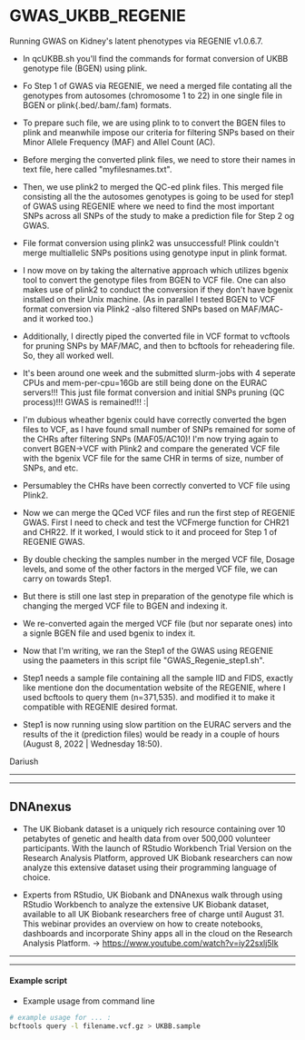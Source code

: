 # GWAS_UKBB_REGENIE
Running GWAS on Kidney's latent phenotypes via REGENIE v1.0.6.7.

- In qcUKBB.sh you'll find the commands for format conversion of UKBB genotype file (BGEN) using plink.

- Fo Step 1 of GWAS via REGENIE, we need a merged file contating all the genotypes from autosomes (chromosome 1 to 22) in one single file in BGEN or plink{.bed/.bam/.fam) formats. 

- To prepare such file, we are using plink to to convert the BGEN files to plink and meanwhile impose our criteria for filtering SNPs based on their Minor Allele Frequency (MAF) and Allel Count (AC).

- Before merging the converted plink files, we need to store their names in text file, here called "myfilesnames.txt".

- Then, we use plink2 to merged the QC-ed plink files. This merged file consisting all the the autosomes genotypes is going to be used for step1 of GWAS using REGENIE where we need to find the most important SNPs across all SNPs of the study to make a prediction file for Step 2 og GWAS.

- File format conversion using plink2 was unsuccessful! Plink couldn't merge multiallelic SNPs positions using genotype input in plink format. 

- I now move on by taking the alternative approach which utilizes bgenix tool to convert the genotype files from BGEN to VCF file. One can also makes use of plink2 to conduct the conversion if they don't have bgenix installed on their Unix machine. (As in parallel I tested BGEN to VCF format conversion via Plink2 -also filtered SNPs based on MAF/MAC- and it worked too.)

- Additionally, I directly piped the converted file in VCF format to vcftools for pruning SNPs by MAF/MAC, and then to bcftools for reheadering file. So, they all worked well.

- It's been around one week and the submitted slurm-jobs with 4 seperate CPUs and mem-per-cpu=16Gb are still being done on the EURAC servers!!! This just file format conversion and initial SNPs pruning (QC process)!!! GWAS is remained!!!  :|
- I'm dubious wheather bgenix could have correctly converted the bgen files to VCF, as I have found small number of SNPs remained for some of the CHRs after filtering SNPs (MAF05/AC10)! I'm now trying again to convert BGEN->VCF with Plink2 and compare the generated VCF file with the bgenix VCF file for the same CHR in terms of size, number of SNPs, and etc. 
- Persumabley the CHRs have been correctly converted to VCF file using Plink2.
- Now we can merge the QCed VCF files and run the first step of REGENIE GWAS. First I need to check and test the VCFmerge function for CHR21 and CHR22. If it worked, I would stick to it and proceed for Step 1 of REGENIE GWAS.

- By double checking the samples number in the merged VCF file, Dosage levels, and some of the other factors in the merged VCF file, we can carry on towards Step1.

- But there is still one last step in preparation of the genotype file which is changing the merged VCF file to BGEN and indexing it. 

- We re-converted again the merged VCF file (but nor separate ones) into a signle BGEN file and used bgenix to index it.

- Now that I'm writing, we ran the Step1 of the GWAS using REGENIE using the paameters in this script file "GWAS_Regenie_step1.sh".

- Step1 needs a sample file containing all the sample IID and FIDS, exactly like mentione don the documentation website of the REGENIE, where I used bcftools to query them (n=371,535). and modified it to make it compatible with REGENIE desired format.

- Step1 is now running using slow partition on the EURAC servers and the results of the it (prediction files) would be ready in a couple of hours (August 8, 2022 | Wednesday 18:50).

Dariush

______________________________________________________________________
______________________________________________________________________
## DNAnexus

- The UK Biobank dataset is a uniquely rich resource containing over 10 petabytes of genetic and health data from over 500,000 volunteer participants. With the launch of RStudio Workbench Trial Version on the Research Analysis Platform, approved UK Biobank researchers can now analyze this extensive dataset using their programming language of choice.

- Experts from RStudio, UK Biobank and DNAnexus walk through using RStudio Workbench to analyze the extensive UK Biobank dataset, available to all UK Biobank researchers free of charge until August 31. This webinar provides an overview on how to create notebooks, dashboards and incorporate Shiny apps all in the cloud on the Research Analysis Platform. -> https://www.youtube.com/watch?v=iy22sxlj5Ik

______________________________________________________________________
______________________________________________________________________

#### Example script 
- Example usage from command line  
```bash
# example usage for ... :
bcftools query -l filename.vcf.gz > UKBB.sample
```